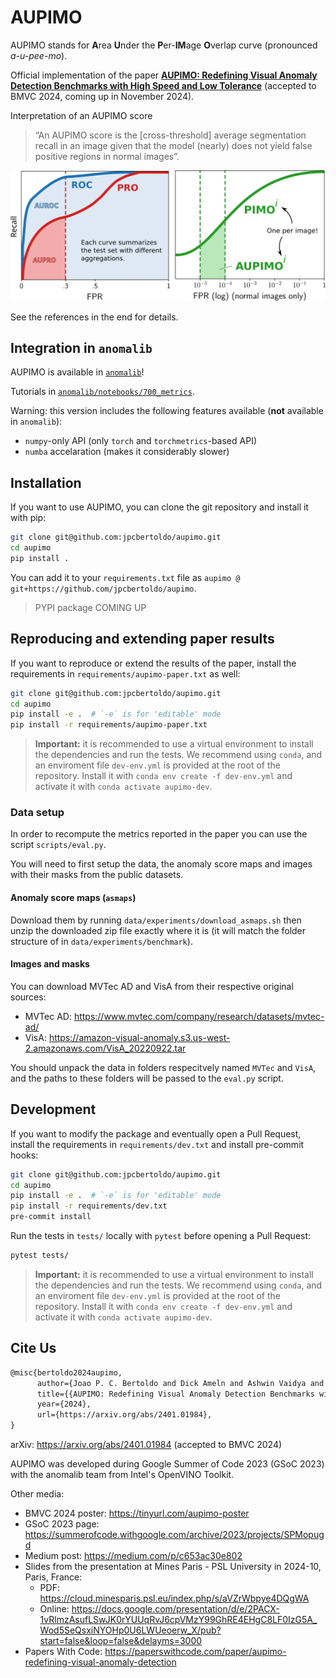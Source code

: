 # AUPIMO

AUPIMO stands for **A**rea **U**nder the **P**er-**IM**age **O**verlap curve (pronounced _a-u-pee-mo_).

Official implementation of the paper [**AUPIMO: Redefining Visual Anomaly Detection Benchmarks with High Speed and Low Tolerance**](https://arxiv.org/abs/2401.01984) (accepted to BMVC 2024, coming up in November 2024).

Interpretation of an AUPIMO score 

> “An AUPIMO score is the [cross-threshold] average segmentation recall in an image given that the model (nearly) does not yield false positive regions in normal images”.

![AUROC vs. AUPRO vs. AUPIMO](roc_pro_pimo.svg)

See the references in the end for details.

## Integration in `anomalib`

AUPIMO is available in [`anomalib`](https://github.com/openvinotoolkit/anomalib)! 

Tutorials in [`anomalib/notebooks/700_metrics`](https://github.com/openvinotoolkit/anomalib/tree/main/notebooks/700_metrics).

Warning: this version includes the following features available (**not** available in `anomalib`):
- `numpy`-only API (only `torch` and `torchmetrics`-based API)
- `numba` accelaration (makes it considerably slower)

## Installation

If you want to use AUPIMO, you can clone the git repository and install it with pip:

```bash
git clone git@github.com:jpcbertoldo/aupimo.git
cd aupimo
pip install .
```

You can add it to your `requirements.txt` file as `aupimo @ git+https://github.com/jpcbertoldo/aupimo`.

> PYPI package COMING UP

## Reproducing and extending paper results

If you want to reproduce or extend the results of the paper, install the requirements in `requirements/aupimo-paper.txt` as well:

```bash
git clone git@github.com:jpcbertoldo/aupimo.git
cd aupimo
pip install -e .  # `-e` is for 'editable' mode
pip install -r requirements/aupimo-paper.txt
```

> **Important:** it is recommended to use a virtual environment to install the dependencies and run the tests.
> We recommend using `conda`, and an enviroment file `dev-env.yml` is provided at the root of the repository.
> Install it with `conda env create -f dev-env.yml` and activate it with `conda activate aupimo-dev`.

### Data setup

In order to recompute the metrics reported in the paper you can use the script `scripts/eval.py`.

You will need to first setup the data, the anomaly score maps and images with their masks from the public datasets.

#### Anomaly score maps (`asmaps`)

Download them by running `data/experiments/download_asmaps.sh` then unzip the downloaded zip file exactly where it is (it will match the folder structure of in `data/experiments/benchmark`).

#### Images and masks

You can download MVTec AD and VisA from their respective original sources:

- MVTec AD: <https://www.mvtec.com/company/research/datasets/mvtec-ad/>
- VisA: <https://amazon-visual-anomaly.s3.us-west-2.amazonaws.com/VisA_20220922.tar>

You should unpack the data in folders respecitvely named `MVTec` and `VisA`, and the paths to these folders will be passed to the `eval.py` script.

## Development

If you want to modify the package and eventually open a Pull Request, install the requirements in `requirements/dev.txt` and install pre-commit hooks:

```bash
git clone git@github.com:jpcbertoldo/aupimo.git
cd aupimo
pip install -e .  # `-e` is for 'editable' mode
pip install -r requirements/dev.txt
pre-commit install
```

Run the tests in `tests/` locally with `pytest` before opening a Pull Request:

```bash
pytest tests/
```

> **Important:** it is recommended to use a virtual environment to install the dependencies and run the tests.
> We recommend using `conda`, and an enviroment file `dev-env.yml` is provided at the root of the repository.
> Install it with `conda env create -f dev-env.yml` and activate it with `conda activate aupimo-dev`.

## Cite Us

```tex
@misc{bertoldo2024aupimo,
      author={Joao P. C. Bertoldo and Dick Ameln and Ashwin Vaidya and Samet Akçay},
      title={{AUPIMO: Redefining Visual Anomaly Detection Benchmarks with High Speed and Low Tolerance}}, 
      year={2024},
      url={https://arxiv.org/abs/2401.01984}, 
}
```

arXiv: <https://arxiv.org/abs/2401.01984> (accepted to BMVC 2024)

AUPIMO was developed during Google Summer of Code 2023 (GSoC 2023) with the anomalib team from Intel's OpenVINO Toolkit.

Other media:
- BMVC 2024 poster: <https://tinyurl.com/aupimo-poster>
- GSoC 2023 page: <https://summerofcode.withgoogle.com/archive/2023/projects/SPMopugd>
- Medium post: <https://medium.com/p/c653ac30e802>
- Slides from the presentation at Mines Paris - PSL University in 2024-10, Paris, France:
  - PDF: <https://cloud.minesparis.psl.eu/index.php/s/aVZrWbpye4DQgWA>
  - Online: <https://docs.google.com/presentation/d/e/2PACX-1vRlmzAsufLSwJK0rYUUqRvJ6cpVMzY99GhRE4EHgC8LF0IzG5A_Wod5SeQsxiNYOHp0U6LWUeoerw_X/pub?start=false&loop=false&delayms=3000>
- Papers With Code: <https://paperswithcode.com/paper/aupimo-redefining-visual-anomaly-detection>
